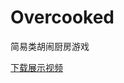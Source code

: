 # Overcooked
简易类胡闹厨房游戏

[下载展示视频](https://github.com/irenjie/Overcooked/raw/main/%E4%BD%9C%E5%93%81%E5%B1%95%E7%A4%BA_KitchenChaos.mp4)

